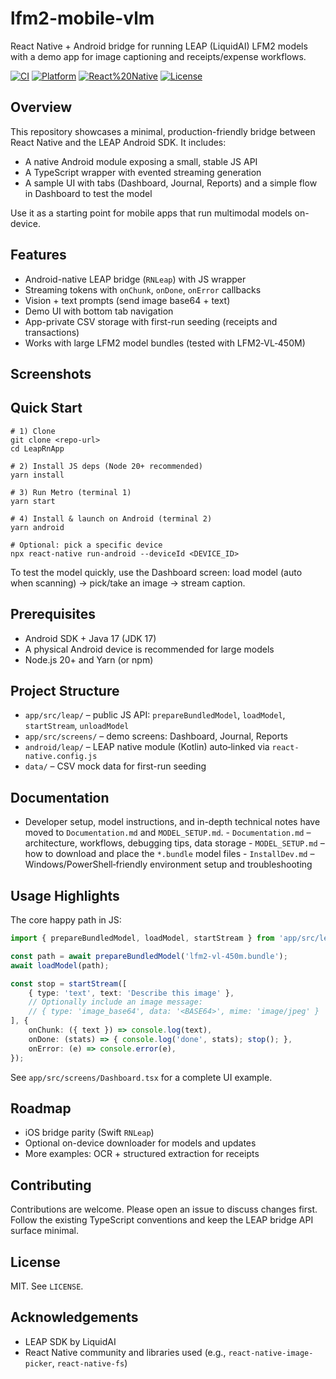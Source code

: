 # lfm2-mobile-vlm

React Native + Android bridge for running LEAP (LiquidAI) LFM2 models with a demo app for image captioning and receipts/expense workflows.

[![CI](https://img.shields.io/badge/CI-local-blue)](./Documentation.md) [![Platform](https://img.shields.io/badge/platform-Android-green)](./Documentation.md#running--debugging) [![React%20Native](https://img.shields.io/badge/React%20Native-0.73%2B-61dafb)](https://reactnative.dev/) [![License](https://img.shields.io/badge/license-MIT-informational)](#license)

## Overview

This repository showcases a minimal, production-friendly bridge between React Native and the LEAP Android SDK. It includes:

- A native Android module exposing a small, stable JS API
- A TypeScript wrapper with evented streaming generation
- A sample UI with tabs (Dashboard, Journal, Reports) and a simple flow in Dashboard to test the model

Use it as a starting point for mobile apps that run multimodal models on-device.

## Features

- Android-native LEAP bridge (`RNLeap`) with JS wrapper
- Streaming tokens with `onChunk`, `onDone`, `onError` callbacks
- Vision + text prompts (send image base64 + text)
- Demo UI with bottom tab navigation
- App-private CSV storage with first-run seeding (receipts and transactions)
- Works with large LFM2 model bundles (tested with LFM2‑VL‑450M)

## Screenshots

<!-- TODO: Add screenshots of Dashboard, Journal, Reports -->
<!-- Example: ![Dashboard](docs/img/dashboard.png) -->

## Quick Start

```pwsh
# 1) Clone
git clone <repo-url>
cd LeapRnApp

# 2) Install JS deps (Node 20+ recommended)
yarn install

# 3) Run Metro (terminal 1)
yarn start

# 4) Install & launch on Android (terminal 2)
yarn android

# Optional: pick a specific device
npx react-native run-android --deviceId <DEVICE_ID>
```

To test the model quickly, use the Dashboard screen: load model (auto when scanning) → pick/take an image → stream caption.

## Prerequisites

- Android SDK + Java 17 (JDK 17)
- A physical Android device is recommended for large models
- Node.js 20+ and Yarn (or npm)

## Project Structure

- `app/src/leap/` – public JS API: `prepareBundledModel`, `loadModel`, `startStream`, `unloadModel`
- `app/src/screens/` – demo screens: Dashboard, Journal, Reports
- `android/leap/` – LEAP native module (Kotlin) auto‑linked via `react-native.config.js`
- `data/` – CSV mock data for first-run seeding

## Documentation

- Developer setup, model instructions, and in-depth technical notes have moved to `Documentation.md` and `MODEL_SETUP.md`.
        - `Documentation.md` – architecture, workflows, debugging tips, data storage
        - `MODEL_SETUP.md` – how to download and place the `*.bundle` model files
        - `InstallDev.md` – Windows/PowerShell‑friendly environment setup and troubleshooting

## Usage Highlights

The core happy path in JS:

```ts
import { prepareBundledModel, loadModel, startStream } from 'app/src/leap';

const path = await prepareBundledModel('lfm2-vl-450m.bundle');
await loadModel(path);

const stop = startStream([
    { type: 'text', text: 'Describe this image' },
    // Optionally include an image message:
    // { type: 'image_base64', data: '<BASE64>', mime: 'image/jpeg' }
], {
    onChunk: ({ text }) => console.log(text),
    onDone: (stats) => { console.log('done', stats); stop(); },
    onError: (e) => console.error(e),
});
```

See `app/src/screens/Dashboard.tsx` for a complete UI example.

## Roadmap

- iOS bridge parity (Swift `RNLeap`)
- Optional on-device downloader for models and updates
- More examples: OCR + structured extraction for receipts

## Contributing

Contributions are welcome. Please open an issue to discuss changes first. Follow the existing TypeScript conventions and keep the LEAP bridge API surface minimal.

## License

MIT. See `LICENSE`.

## Acknowledgements

- LEAP SDK by LiquidAI
- React Native community and libraries used (e.g., `react-native-image-picker`, `react-native-fs`)
